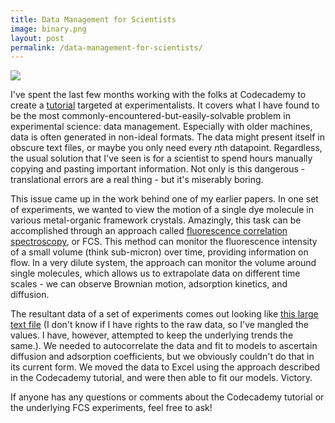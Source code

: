 ```yaml
---
title: Data Management for Scientists
image: binary.png
layout: post
permalink: /data-management-for-scientists/
---
```


![](/img/binary.png)

I've spent the last few months working with the folks at Codecademy to create a
[tutorial](http://www.codecademy.com/courses/4fa071f79953310003008791?) targeted
at experimentalists. It covers what I have found to be the most commonly-encountered-but-easily-solvable
problem in experimental science: data management. Especially with older machines,
data is often generated in non-ideal formats. The data might present itself in
obscure text files, or maybe you only need every *n*th datapoint. Regardless, the
usual solution that I've seen is for a scientist to spend hours manually copying
and pasting important information. Not only is this dangerous - translational errors
are a real thing - but it's miserably boring.

This issue came up in the work behind one of my earlier papers. In one set of
experiments, we wanted to view the motion of a single dye molecule in various
metal-organic framework crystals. Amazingly, this task can be accomplished through
an approach called [fluorescence correlation spectroscopy](http://en.wikipedia.org/wiki/Fluorescence_correlation_spectroscopy),
or FCS. This method can monitor the fluorescence intensity of a small volume (think
sub-micron) over time, providing information on flow. In a very dilute system,
the approach can monitor the volume around single molecules, which allows us to
extrapolate data on different time scales - we can observe Brownian motion, adsorption
kinetics, and diffusion.

The resultant data of a set of experiments comes out looking like
[this large text file](https://dl.dropboxusercontent.com/u/5295849/sample_mof_data.fcs)
(I don't know if I have rights to the raw data, so I've mangled the values. I have,
however, attempted to keep the underlying trends the same.). We needed to autocorrelate
the data and fit to models to ascertain diffusion and adsorption coefficients, but
we obviously couldn't do that in its current form. We moved the data to Excel using
the approach described in the Codecademy tutorial, and were then able to fit our
models. Victory.

If anyone has any questions or comments about the Codecademy tutorial or the underlying
FCS experiments, feel free to ask!
